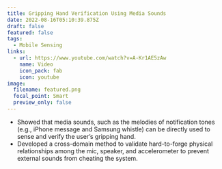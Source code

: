 ```yaml
---
title: Gripping Hand Verification Using Media Sounds
date: 2022-08-16T05:10:39.875Z
draft: false
featured: false
tags:
  - Mobile Sensing
links:
  - url: https://www.youtube.com/watch?v=A-Kr1AE5zAw
    name: Video
    icon_pack: fab
    icon: youtube
image:
  filename: featured.png
  focal_point: Smart
  preview_only: false
---
```

* Showed that media sounds, such as the melodies of notification tones (e.g., iPhone message and Samsung whistle) can be directly used to sense and verify the user’s gripping hand.
* Developed a cross-domain method to validate hard-to-forge physical relationships among the mic, speaker, and accelerometer to prevent external sounds from cheating the system.